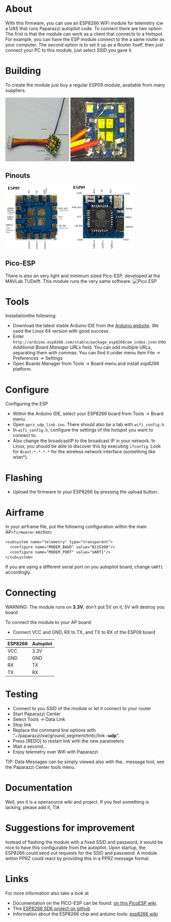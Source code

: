 # About

With this firmware, you can use an ESP8266 WiFi module for telemetry icw a UAS that runs Paparazzi autopilot code. To connect there are two option. The frist is that the module can work as a client that connects to a Hotspot. For example, you can have the ESP module connect to the a same router as your computer. The second option is to set it up as a Router itself, then just connect your PC to this module, just select SSID you gave it.

# Building

To create the module just buy a regular ESP09 module, available from many suppliers.

<img src="pictures/ESP_09_READY.jpg"  alt="ESP09 Assembly" height="200" width="200"/>
<img src="pictures/Finished_patched_ESP_09_a_ESP8266_WiFiModule.jpg"  alt="ESP09 Patched" height="200" width="200"/>

## Pinouts
<img src="pictures/ESP8266_09_bottom.png"  alt="ESP09 Bottom" height="200" width="200"/>
<img src="pictures/ESP8266_09_top.png"  alt="ESP09 Top" height="200" width="200"/>

## Pico-ESP
There is also an very light and minimum sized Pico-ESP, developed at the MAVLab TUDelft. This module runs the very same software.
<img src="pictures/pico-esp.jpg" alt="Pico ESP" height="200" width="200"/>

# Tools 

Installationthe following: 

- Download the latest stable Arduino IDE from the [Arduino website](http://www.arduino.cc/en/main/software). We used the Linux 64 version with good success.
- Enter ```http://arduino.esp8266.com/stable/package_esp8266com_index.json``` into *Additional Board Manager URLs* field. You can add multiple URLs, separating them with commas. You can find it under menu  item File -> Preferences -> Settings
- Open Boards Manager from Tools -> Board menu and install *esp8266* platform.

# Configure
Configuring the ESP

- Within the Arduino IDE, select your ESP8266 board from Tools -> Board menu.
- Open `pprz_udp_link.ino`. There should also be a tab with `wifi_config.h`.
- In `wifi_config.h`, configure the settings of the hotspot you want to connect to.
- Also change the broadcastIP to the broadcast IP in your network. In Linux, you should be able to discover this by executing `ifconfig`. Look for `Bcast:*.*.*.*` for the wireless network interface (something like wlan*).

# Flashing
- Upload the firmware to your ESP8266 by pressing the upload button.

# Airframe
In your airframe file, put the following configuration within the main AP`<firmware>` section:

```
<subsystem name="telemetry" type="transparent">
  <configure name="MODEM_BAUD" value="B115200"/>
  <configure name="MODEM_PORT" value="UART1"/>
</subsystem>
```
If you are using a different serial port on you autopilot board, change `UART1` accordingly.

# Connecting

WARNING: The module runs on **3.3V**, don't put 5V on it, 5V will destroy you board

To connect the module to your AP board:

- Connect VCC and GND, RX to TX, and TX to RX of the ESP09 board 

| ESP8266 | Autopilot |
| --- | --- |
| VCC | 3.3V |
| GND | GND |
| RX | TX |
| TX | RX |

# Testing

- Connect to you SSID of the module or let it connect to your router
- Start Paparazzi Center
- Select Tools -> Data Link
- Stop link
- Replace the command line options with "~/paparazzi/sw/ground_segment/tmtc/link **-udp**".
- Press [REDO] to restart link with the new parameters
- Wait a second...
- Enjoy telemetry over Wifi with Paparazzi

TIP: Data Messages can be simply viewed also with the.. message tool, see the Paparazzi Center tools menu.

# Documentation

Well, yes it is a opensource wiki and project. If you feel something is lacking, please add it, TIA

# Suggestions for improvement

Instead of flashing the module with a fixed SSID and password, it would be nice to have this configurable from the autopilot. Upon startup, the ESP8266 could send out requests for the SSID and password. A module within PPRZ could react by providing this in a PPRZ message format.

# Links

For more information also take a look at

- Documentation on the PICO-ESP can be found: [ on this PicoESP wiki](https://github.com/paparazzi/esp8266_udp_firmware/wiki).
- This [ESP8266 SDK project on github](https://github.com/esp8266/Arduino)
- Information about the ESP8266 chip and arduino tools: [esp8266 wiki](https://github.com/esp8266/esp8266-wiki/wiki)
